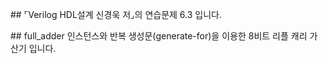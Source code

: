 \##  ⌜Verilog HDL설계 신경욱 저⌟의 연습문제 6.3 입니다.

\## full_adder 인스턴스와 반복 생성문(generate-for)을 이용한 8비트 리플 캐리 가산기 입니다. 

